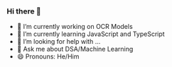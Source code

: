 ### Hi there 👋

<!--
**Code081/Code081** is a ✨ _special_ ✨ repository because its `README.md` (this file) appears on your GitHub profile.

-->

- 🔭 I’m currently working on OCR Models
- 🌱 I’m currently learning JavaScript and TypeScript
- 🤔 I’m looking for help with ...
- 💬 Ask me about DSA/Machine Learning
- 😄 Pronouns: He/Him
